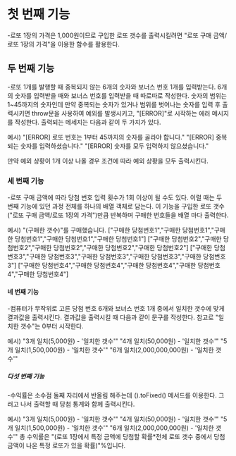 # 첫 번째 기능

-로또 1장의 가격은 1,000원이므로 구입한 로또 갯수를 출력시킬려면 "로또 구매 금액/로또 1장의 가격"을 이용한 함수를 활용한다.

## 두 번째 기능

-로또 1개를 발행할 때 중복되지 않는 6개의 숫자와 보너스 번호 1개를 입력받는다. 6개의 숫자를 입력받을 때와 보너스 번호를 입력받을 때 따로따로 작성한다. 숫자의 범위는 1~45까지의 숫자인데 만약 중복되는 숫자가 있거나 범위를 벗어나는 숫자를 입력 후 출력시키면 throw문을 사용하여 예외를 발생시키고, "[ERROR]"로 시작하는 에러 메시지를 작성한다. 출력되는 메세지는 다음과 같이 두 가지가 있다.

예시)
"[ERROR] 로또 번호는 1부터 45까지의 숫자를 골라야 합니다."
"[ERROR] 중복되는 숫자를 입력하셨습니다."
"[ERROR] 숫자를 모두 입력하지 않으셨습니다."

 만약 예외 상황이 1개 이상 나올 경우 조건에 따라 예외 상황을 모두 출력시킨다.

### 세 번째 기능

-로또 구매 금액에 따라 당첨 번호 입력 횟수가 1회 이상이 될 수도 있다. 이럴 때는 두 번째 기능에 있던 과정 전체를 하나의 배열 객체로 담는다. 이 기능을 구입한 로또 갯수("로또 구매 금액/로또 1장의 가격")만큼 반복하며 구매한 번호들을 배열 마다 출력한다.

예시)
"(구매한 갯수)"를 구매했습니다.
["구매한 당첨번호1","구매한 당첨번호1","구매한 당첨번호1","구매한 당첨번호1","구매한 당첨번호1"]
["구매한 당첨번호2","구매한 당첨번호2","구매한 당첨번호2","구매한 당첨번호2","구매한 당첨번호2"]
["구매한 당첨번호3","구매한 당첨번호3","구매한 당첨번호3","구매한 당첨번호3","구매한 당첨번호3"]
["구매한 당첨번호4","구매한 당첨번호4","구매한 당첨번호4","구매한 당첨번호4","구매한 당첨번호4"]

#### 네 번째 기능

-컴퓨터가 무작위로 고른 당첨 번호 6개와 보너스 번호 1개 중에서 일치한 갯수에 맞게 결과값을 출력시킨다. 결과값을 출력시킬 때 다음과 같이 문구를 작성한다. 참고로 "일치한 갯수"는 0부터 시작한다.

예시)
"3개 일치(5,000원) - '일치한 갯수'"
"4개 일치(50,000원) - '일치한 갯수'"
"5개 일치(1,500,000원) - '일치한 갯수'"
"6개 일치(2,000,000,000원) - '일치한 갯수'"

##### 다섯 번째 기능

-수익률은 소수점 둘째 자리에서 반올림 해주는데 ().toFixed() 메서드를 이용한다. 그러고 나서 출력할 때 당첨 통계와 함께 출력시킨다.

예시)
"3개 일치(5,000원) - '일치한 갯수'"
"4개 일치(50,000원) - '일치한 갯수'"
"5개 일치(1,500,000원) - '일치한 갯수'"
"6개 일치(2,000,000,000원) - '일치한 갯수'"
총 수익률은 "(로또 1장에서 특정 금액에 당첨할 확률*전체 로또 갯수 중에서 당첨 금액이 나온 특정 로또가 있을 확률)"%입니다.
